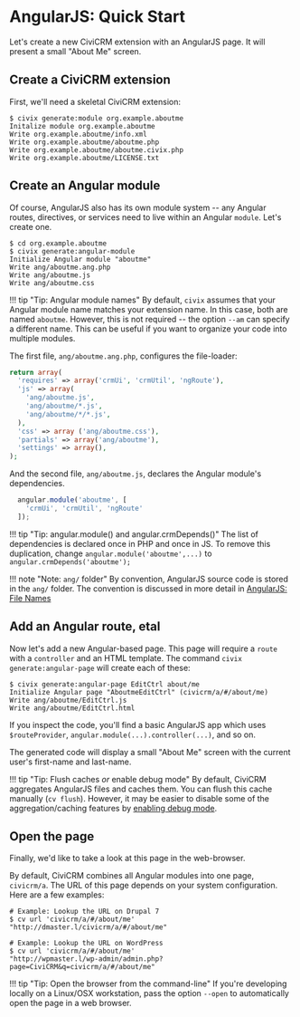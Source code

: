 # AngularJS: Quick Start

Let's create a new CiviCRM extension with an AngularJS page. It will present
a small "About Me" screen.

## Create a CiviCRM extension

First, we'll need a skeletal CiviCRM extension:

```
$ civix generate:module org.example.aboutme
Initalize module org.example.aboutme
Write org.example.aboutme/info.xml
Write org.example.aboutme/aboutme.php
Write org.example.aboutme/aboutme.civix.php
Write org.example.aboutme/LICENSE.txt
```

## Create an Angular module

Of course, AngularJS also has its own module system -- any Angular routes,
directives, or services need to live within an Angular `module`.  Let's
create one.

```
$ cd org.example.aboutme
$ civix generate:angular-module
Initialize Angular module "aboutme"
Write ang/aboutme.ang.php
Write ang/aboutme.js
Write ang/aboutme.css
```

!!! tip "Tip: Angular module names"
    By default, `civix` assumes that your Angular module name matches your
    extension name.  In this case, both are named `aboutme`.  However, this
    is not required -- the option `--am` can specify a different name.  This
    can be useful if you want to organize your code into multiple modules.


The first file, `ang/aboutme.ang.php`, configures the file-loader:

```php
return array(
  'requires' => array('crmUi', 'crmUtil', 'ngRoute'),
  'js' => array(
    'ang/aboutme.js',
    'ang/aboutme/*.js',
    'ang/aboutme/*/*.js',
  ),
  'css' => array ('ang/aboutme.css'),
  'partials' => array('ang/aboutme'),
  'settings' => array(),
);
```

And the second file, `ang/aboutme.js`, declares the Angular module's dependencies.

```js
  angular.module('aboutme', [
    'crmUi', 'crmUtil', 'ngRoute'
  ]);
```

!!! tip "Tip: angular.module() and angular.crmDepends()"
    The list of dependencies is declared once in PHP and once in JS.  To
    remove this duplication, change `angular.module('aboutme',...)` to
    `angular.crmDepends('aboutme');`

!!! note "Note: `ang/` folder"
    By convention, AngularJS source code is stored in the `ang/` folder.
    The convention is discussed in more detail in [AngularJS: File
    Names](/framework/angular/files.md)

## Add an Angular route, etal

Now let's add a new Angular-based page.  This page will require a `route`
with a `controller` and an HTML template.  The command `civix
generate:angular-page` will create each of these:

```
$ civix generate:angular-page EditCtrl about/me
Initialize Angular page "AboutmeEditCtrl" (civicrm/a/#/about/me)
Write ang/aboutme/EditCtrl.js
Write ang/aboutme/EditCtrl.html
```

If you inspect the code, you'll find a basic AngularJS app which uses
`$routeProvider`, `angular.module(...).controller(...)`, and so on.

The generated code will display a small "About Me" screen with the current
user's first-name and last-name.

!!! tip "Tip: Flush caches _or_ enable debug mode"
    By default, CiviCRM aggregates AngularJS files and caches them.  You can
    flush this cache manually (`cv flush`).  However, it may be easier to
    disable some of the aggregation/caching features by [enabling debug
    mode](/dev-tools/debugging.md).

## Open the page

Finally, we'd like to take a look at this page in the web-browser.

By default, CiviCRM combines all Angular modules into one page, `civicrm/a`.
The URL of this page depends on your system configuration.  Here are a few
examples:

```
# Example: Lookup the URL on Drupal 7
$ cv url 'civicrm/a/#/about/me'
"http://dmaster.l/civicrm/a/#/about/me"

# Example: Lookup the URL on WordPress
$ cv url 'civicrm/a/#/about/me'
"http://wpmaster.l/wp-admin/admin.php?page=CiviCRM&q=civicrm/a/#/about/me"
```

!!! tip "Tip: Open the browser from the command-line"
    If you're developing locally on a Linux/OSX workstation, pass the
    option `--open` to automatically open the page in a web browser.
